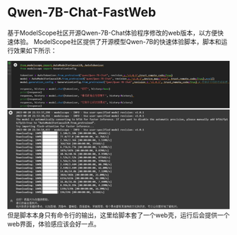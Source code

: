 # Qwen-7B-Chat-FastWeb
基于ModelScope社区开源Qwen-7B-Chat体验程序修改的web版本，以方便快速体验。
ModelScope社区提供了开源模型Qwen-7B的快速体验脚本，脚本和运行效果如下所示：
<div align="center">
  <img src="img/pic1.jpg">
</div>
<div align="center">
  <img src="img/pic2.jpg">
</div>
但是脚本本身只有命令行的输出，这里给脚本套了一个web壳，运行后会提供一个web界面，体验感应该会好一点。


